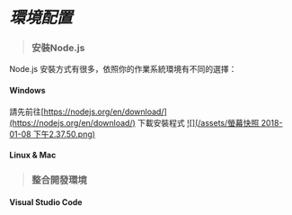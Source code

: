 # _**環境配置**_

> ### 安裝Node.js

Node.js 安裝方式有很多，依照你的作業系統環境有不同的選擇：

#### Windows

請先前往[https://nodejs.org/en/download/](https://nodejs.org/en/download/) 下載安裝程式 [![](/assets/螢幕快照 2018-01-08 下午2.37.50.png)](https://nodejs.org/en/download/)

#### Linux & Mac



> ### 整合開發環境

#### Visual Studio Code



